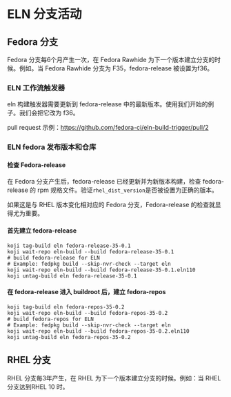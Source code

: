 # ELN 分支活动

## Fedora 分支

Fedora 分支每6个月产生一次，在 Fedora Rawhide 为下一个版本建立分支的时候。例如。当 Fedora Rawhide 分支为 F35，fedora-release 被设置为f36。

### ELN 工作流触发器

eln 构建触发器需要更新到 fedora-release 中的最新版本。使用我们开始的例子。我们会把它改为 f36。

pull request 示例：<https://github.com/fedora-ci/eln-build-trigger/pull/2>

### ELN fedora 发布版本和仓库

#### 检查 Fedora-release

在 Fedora 分支产生后，fedora-release 已经更新并为新版本构建，检查 fedora-release 的 rpm 规格文件。验证`rhel_dist_version`是否被设置为正确的版本。

如果这是与 RHEL 版本变化相对应的 Fedora 分支，Fedora-release 的检查就显得尤为重要。

#### 首先建立 fedora-release

```shell
koji tag-build eln fedora-release-35-0.1
koji wait-repo eln-build --build fedora-release-35-0.1
# build fedora-release for ELN
# Example: fedpkg build --skip-nvr-check --target eln
koji wait-repo eln-build --build fedora-release-35-0.1.eln110
koji untag-build eln fedora-release-35-0.1
```

#### 在 fedora-release 进入 buildroot 后，建立 fedora-repos

```shell
koji tag-build eln fedora-repos-35-0.2
koji wait-repo eln-build --build fedora-repos-35-0.2
# build fedora-repos for ELN
# Example: fedpkg build --skip-nvr-check --target eln
koji wait-repo eln-build --build fedora-repos-35-0.2.eln110
koji untag-build eln fedora-repos-35-0.2
```

## RHEL 分支

RHEL 分支每3年产生，在 RHEL 为下一个版本建立分支的时候。例如：当 RHEL 分支达到RHEL 10 时。
